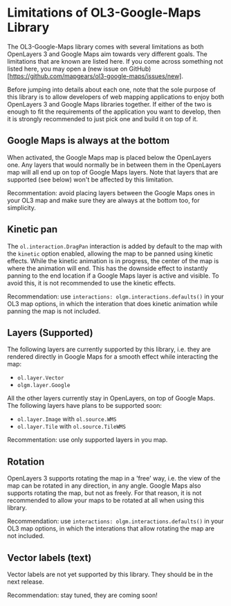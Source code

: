 Limitations of OL3-Google-Maps Library
======================================

The OL3-Google-Maps library comes with several limitations as both OpenLayers 3
and Google Maps aim towards very different goals. The limitations that are
known are listed here. If you come across something not listed here, you may
open a
(new issue on GitHub)[https://github.com/mapgears/ol3-google-maps/issues/new].

Before jumping into details about each one, note that the sole purpose of this
library is to allow developers of web mapping applications to enjoy both
OpenLayers 3 and Google Maps libraries together. If either of the two
is enough to fit the requirements of the application you want to develop, then
it is strongly recommended to just pick one and build it on top of it.


Google Maps is always at the bottom
-----------------------------------

When activated, the Google Maps map is placed below the OpenLayers one. Any
layers that would normally be in between them in the OpenLayers map will
all end up on top of Google Maps layers. Note that layers that are supported
(see below) won't be affected by this limitation.

Recommentation: avoid placing layers between the Google Maps ones in your OL3
map and make sure they are always at the bottom too, for simplicity.


Kinetic pan
-----------

The `ol.interaction.DragPan` interaction is added by default to the map with
the `kinetic` option enabled, allowing the map to be panned using kinetic
effects. While the kinetic animation is in progress, the center of the map
is where the animation will end. This has the downside effect to instantly
panning to the end location if a Google Maps layer is active and visible.
To avoid this, it is not recommended to use the kinetic effects.

Recommendation: use `interactions: olgm.interactions.defaults()` in your OL3
map options, in which the interation that does kinetic animation while panning
the map is not included.


Layers (Supported)
------------------

The following layers are currently supported by this library, i.e. they are
rendered directly in Google Maps for a smooth effect while interacting the map:

 * `ol.layer.Vector`
 * `olgm.layer.Google`

All the other layers currently stay in OpenLayers, on top of Google Maps. The
following layers have plans to be supported soon:

 * `ol.layer.Image` with `ol.source.WMS`
 * `ol.layer.Tile` with `ol.source.TileWMS`

Recommentation: use only supported layers in you map.


Rotation
--------

OpenLayers 3 supports rotating the map in a 'free' way, i.e. the view of the
map can be rotated in any direction, in any angle.  Google Maps also supports
rotating the map, but not as freely.  For that reason, it is not recommended
to allow your maps to be rotated at all when using this library.

Recommendation: use `interactions: olgm.interactions.defaults()` in your OL3
map options, in which the interations that allow rotating the map are not
included.


Vector labels (text)
--------------------

Vector labels are not yet supported by this library.  They should be in the
next release.

Recommendation: stay tuned, they are coming soon!